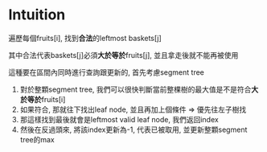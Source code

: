 # Intuition

遍歷每個fruits[i], 找到**合法**的leftmost baskets[j]

其中合法代表baskets[j]必須**大於等於**fruits[j], 並且拿走後就不能再被使用

這種要在區間內同時進行查詢跟更新的, 首先考慮segment tree

1. 對於整顆segment tree, 我們可以很快判斷當前整棵樹的最大值是不是符合**大於等於**fruits[i]
2. 如果符合, 那就往下找出leaf node, 並且再加上個條件 => 優先往左子樹找
3. 那這樣找到最後就會是leftmost valid leaf node, 我們返回index
4. 然後在反過頭來, 將該index更新為-1, 代表已被取用, 並更新整顆segment tree的max